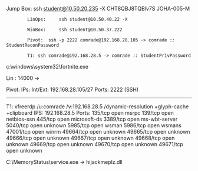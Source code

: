 
Jump Box:   ssh student@10.50.20.235 -X 
                        CHT8QBJ8TQBlv7S
                        JOHA-005-M

            LinOps:     ssh student@10.50.40.22 -X  

            WinBox:     ssh student@10.50.37.222
            
            Pivot: 	ssh -p 2222 comrade@192.168.28.105 -> comrade :: StudentReconPassword
            
            T1:	ssh comrade@192.168.28.5 -> comrade :: StudentPrivPassword
  
   c:\windows\system32\fortnite.exe
  
Lin : 14000 -> 
          
Pivot: 
	IPs:
		Int/Ext: 192.168.28.105/27
	Ports:
		2222 (SSH)

----------------------------------------------
T1: xfreerdp /u:comrade /v:192.168.28.5 /dynamic-resolution +glyph-cache +clipboard
	IPS:
		192.168.28.5
	Ports:
		135/tcp  open  msrpc
		139/tcp  open  netbios-ssn
		445/tcp  open  microsoft-ds
		3389/tcp open  ms-wbt-server
		5040/tcp  open  unknown
		5985/tcp  open  wsman
		5986/tcp  open  wsmans
		47001/tcp open  winrm
		49664/tcp open  unknown
		49665/tcp open  unknown
		49666/tcp open  unknown
		49667/tcp open  unknown
		49668/tcp open  unknown
		49669/tcp open  unknown
		49670/tcp open  unknown
		49671/tcp open  unknown
		
C:\MemoryStatus\service.exe		-> hijackmeplz.dll
